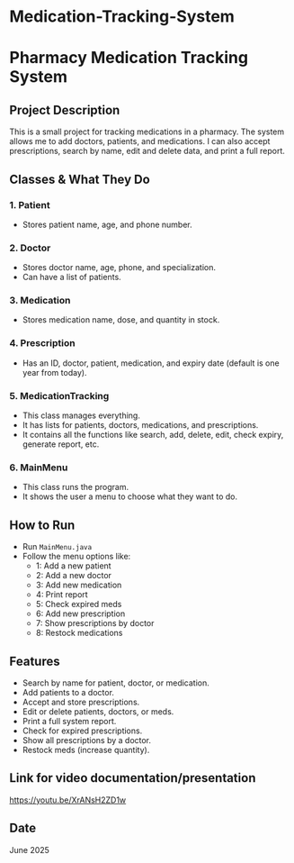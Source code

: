# Medication-Tracking-System

# Pharmacy Medication Tracking System

## Project Description

This is a small project for tracking medications in a pharmacy. The system allows me to add doctors, patients, and medications. I can also accept prescriptions, search by name, edit and delete data, and print a full report.

## Classes & What They Do

### 1. **Patient**

- Stores patient name, age, and phone number.

### 2. **Doctor**

- Stores doctor name, age, phone, and specialization.
- Can have a list of patients.

### 3. **Medication**

- Stores medication name, dose, and quantity in stock.

### 4. **Prescription**

- Has an ID, doctor, patient, medication, and expiry date (default is one year from today).

### 5. **MedicationTracking**

- This class manages everything.
- It has lists for patients, doctors, medications, and prescriptions.
- It contains all the functions like search, add, delete, edit, check expiry, generate report, etc.

### 6. **MainMenu**

- This class runs the program.
- It shows the user a menu to choose what they want to do.

## How to Run

- Run `MainMenu.java`
- Follow the menu options like:
  - 1: Add a new patient
  - 2: Add a new doctor
  - 3: Add new medication
  - 4: Print report
  - 5: Check expired meds
  - 6: Add new prescription
  - 7: Show prescriptions by doctor
  - 8: Restock medications

## Features

- Search by name for patient, doctor, or medication.
- Add patients to a doctor.
- Accept and store prescriptions.
- Edit or delete patients, doctors, or meds.
- Print a full system report.
- Check for expired prescriptions.
- Show all prescriptions by a doctor.
- Restock meds (increase quantity).

## Link for video documentation/presentation

https://youtu.be/XrANsH2ZD1w

## Date

June 2025
